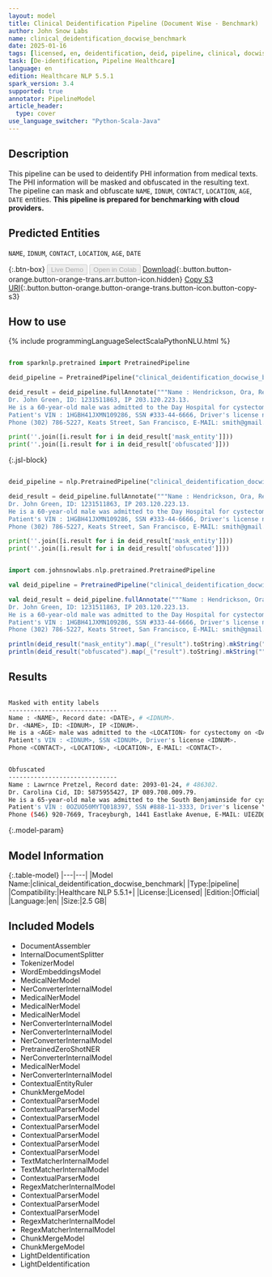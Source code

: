 ```yaml
---
layout: model
title: Clinical Deidentification Pipeline (Document Wise - Benchmark)
author: John Snow Labs
name: clinical_deidentification_docwise_benchmark
date: 2025-01-16
tags: [licensed, en, deidentification, deid, pipeline, clinical, docwise, benchmark]
task: [De-identification, Pipeline Healthcare]
language: en
edition: Healthcare NLP 5.5.1
spark_version: 3.4
supported: true
annotator: PipelineModel
article_header:
  type: cover
use_language_switcher: "Python-Scala-Java"
---
```


## Description

This pipeline can be used to deidentify PHI information from medical texts. The PHI information will be masked and obfuscated in the resulting text. The pipeline can mask and obfuscate `NAME`, `IDNUM`, `CONTACT`, `LOCATION`, `AGE`, `DATE` entities.
**This pipeline is prepared for benchmarking with cloud providers.**

## Predicted Entities

`NAME`, `IDNUM`, `CONTACT`, `LOCATION`, `AGE`, `DATE`

{:.btn-box}
<button class="button button-orange" disabled>Live Demo</button>
<button class="button button-orange" disabled>Open in Colab</button>
[Download](https://s3.amazonaws.com/auxdata.johnsnowlabs.com/clinical/models/clinical_deidentification_docwise_benchmark_en_5.5.1_3.4_1737046494582.zip){:.button.button-orange.button-orange-trans.arr.button-icon.hidden}
[Copy S3 URI](s3://auxdata.johnsnowlabs.com/clinical/models/clinical_deidentification_docwise_benchmark_en_5.5.1_3.4_1737046494582.zip){:.button.button-orange.button-orange-trans.button-icon.button-copy-s3}

## How to use



<div class="tabs-box" markdown="1">
{% include programmingLanguageSelectScalaPythonNLU.html %}
  
```python

from sparknlp.pretrained import PretrainedPipeline

deid_pipeline = PretrainedPipeline("clinical_deidentification_docwise_benchmark", "en", "clinical/models")               

deid_result = deid_pipeline.fullAnnotate("""Name : Hendrickson, Ora, Record date: 2093-01-13, # 719435.
Dr. John Green, ID: 1231511863, IP 203.120.223.13.
He is a 60-year-old male was admitted to the Day Hospital for cystectomy on 01/13/93.
Patient's VIN : 1HGBH41JXMN109286, SSN #333-44-6666, Driver's license no:A334455B.
Phone (302) 786-5227, Keats Street, San Francisco, E-MAIL: smith@gmail.com.""")

print(''.join([i.result for i in deid_result['mask_entity']]))
print(''.join([i.result for i in deid_result['obfuscated']]))

```

{:.jsl-block}
```python

deid_pipeline = nlp.PretrainedPipeline("clinical_deidentification_docwise_benchmark", "en", "clinical/models")               

deid_result = deid_pipeline.fullAnnotate("""Name : Hendrickson, Ora, Record date: 2093-01-13, # 719435.
Dr. John Green, ID: 1231511863, IP 203.120.223.13.
He is a 60-year-old male was admitted to the Day Hospital for cystectomy on 01/13/93.
Patient's VIN : 1HGBH41JXMN109286, SSN #333-44-6666, Driver's license no:A334455B.
Phone (302) 786-5227, Keats Street, San Francisco, E-MAIL: smith@gmail.com.""")

print(''.join([i.result for i in deid_result['mask_entity']]))
print(''.join([i.result for i in deid_result['obfuscated']]))

```
```scala

import com.johnsnowlabs.nlp.pretrained.PretrainedPipeline

val deid_pipeline = PretrainedPipeline("clinical_deidentification_docwise_benchmark", "en", "clinical/models")               

val deid_result = deid_pipeline.fullAnnotate("""Name : Hendrickson, Ora, Record date: 2093-01-13, # 719435.
Dr. John Green, ID: 1231511863, IP 203.120.223.13.
He is a 60-year-old male was admitted to the Day Hospital for cystectomy on 01/13/93.
Patient's VIN : 1HGBH41JXMN109286, SSN #333-44-6666, Driver's license no:A334455B.
Phone (302) 786-5227, Keats Street, San Francisco, E-MAIL: smith@gmail.com.""")

println(deid_result("mask_entity").map(_("result").toString).mkString(""))
println(deid_result("obfuscated").map(_("result").toString).mkString(""))

```
</div>

## Results

```bash

Masked with entity labels
------------------------------
Name : <NAME>, Record date: <DATE>, # <IDNUM>.
Dr. <NAME>, ID: <IDNUM>, IP <IDNUM>.
He is a <AGE> male was admitted to the <LOCATION> for cystectomy on <DATE>.
Patient's VIN : <IDNUM>, SSN <IDNUM>, Driver's license <IDNUM>.
Phone <CONTACT>, <LOCATION>, <LOCATION>, E-MAIL: <CONTACT>.


Obfuscated
------------------------------
Name : Lawrnce Pretzel, Record date: 2093-01-24, # 486302.
Dr. Carolina Cid, ID: 5875955427, IP 089.708.009.79.
He is a 65-year-old male was admitted to the South Benjaminside for cystectomy on 01/24/93.
Patient's VIN : 0OZUO50MYTQ018397, SSN #888-11-3333, Driver's license YZ:Z881100W.
Phone (546) 920-7669, Traceyburgh, 1441 Eastlake Avenue, E-MAIL: UIEZD@OIMEH.KGI.

```

{:.model-param}
## Model Information

{:.table-model}
|---|---|
|Model Name:|clinical_deidentification_docwise_benchmark|
|Type:|pipeline|
|Compatibility:|Healthcare NLP 5.5.1+|
|License:|Licensed|
|Edition:|Official|
|Language:|en|
|Size:|2.5 GB|

## Included Models

- DocumentAssembler
- InternalDocumentSplitter
- TokenizerModel
- WordEmbeddingsModel
- MedicalNerModel
- NerConverterInternalModel
- MedicalNerModel
- MedicalNerModel
- MedicalNerModel
- NerConverterInternalModel
- NerConverterInternalModel
- NerConverterInternalModel
- PretrainedZeroShotNER
- NerConverterInternalModel
- MedicalNerModel
- NerConverterInternalModel
- ContextualEntityRuler
- ChunkMergeModel
- ContextualParserModel
- ContextualParserModel
- ContextualParserModel
- ContextualParserModel
- ContextualParserModel
- ContextualParserModel
- ContextualParserModel
- TextMatcherInternalModel
- TextMatcherInternalModel
- ContextualParserModel
- RegexMatcherInternalModel
- ContextualParserModel
- ContextualParserModel
- ContextualParserModel
- RegexMatcherInternalModel
- RegexMatcherInternalModel
- ChunkMergeModel
- ChunkMergeModel
- LightDeIdentification
- LightDeIdentification
